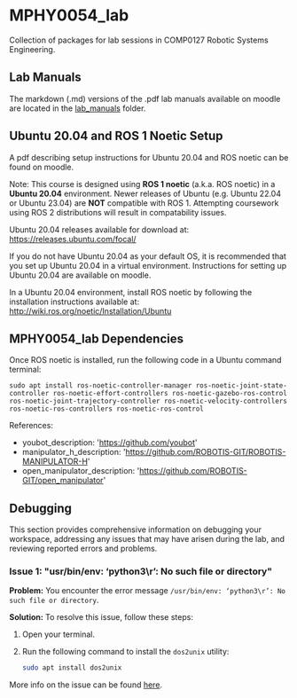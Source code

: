 # MPHY0054_lab
Collection of packages for lab sessions in COMP0127 Robotic Systems Engineering.

## Lab Manuals
The markdown (.md) versions of the .pdf lab manuals available on moodle are located in the [lab_manuals](https://github.com/surgical-vision/MPHY0054_lab/tree/main/lab_manuals) folder.

## Ubuntu 20.04 and ROS 1 Noetic Setup

A pdf describing setup instructions for Ubuntu 20.04 and ROS noetic can be found on moodle.

Note:
This course is designed using **ROS 1 noetic** (a.k.a. ROS noetic) in a **Ubuntu 20.04** environment.
Newer releases of Ubuntu (e.g. Ubuntu 22.04 or Ubuntu 23.04) are **NOT** compatible with ROS 1.
Attempting coursework using ROS 2 distributions will result in compatability issues.

Ubuntu 20.04 releases available for download at:
https://releases.ubuntu.com/focal/

If you do not have Ubuntu 20.04 as your default OS, it is recommended that you set up Ubuntu 20.04 in a virtual environment. Instructions for setting up Ubuntu 20.04 are available on moodle.

In a Ubuntu 20.04 environment, install ROS noetic by following the installation instructions available at:
http://wiki.ros.org/noetic/Installation/Ubuntu


## MPHY0054_lab Dependencies

Once ROS noetic is installed, run the following code in a Ubuntu command terminal:
```
sudo apt install ros-noetic-controller-manager ros-noetic-joint-state-controller ros-noetic-effort-controllers ros-noetic-gazebo-ros-control ros-noetic-joint-trajectory-controller ros-noetic-velocity-controllers ros-noetic-ros-controllers ros-noetic-ros-control
```

References:
- youbot_description: 'https://github.com/youbot'
- manipulator_h_description: 'https://github.com/ROBOTIS-GIT/ROBOTIS-MANIPULATOR-H'
- open_manipulator_description: 'https://github.com/ROBOTIS-GIT/open_manipulator'


## Debugging

This section provides comprehensive information on debugging your workspace, addressing any issues that may have arisen during the lab, and reviewing reported errors and problems.

### Issue 1: "usr/bin/env: ‘python3\r’: No such file or directory"

**Problem:** You encounter the error message `/usr/bin/env: ‘python3\r’: No such file or directory`.

**Solution:** To resolve this issue, follow these steps:

1. Open your terminal.

2. Run the following command to install the `dos2unix` utility:

   ```bash
   sudo apt install dos2unix
   ```

More info on the issue can be found [here](https://askubuntu.com/questions/896860/usr-bin-env-python3-r-no-such-file-or-directory).

